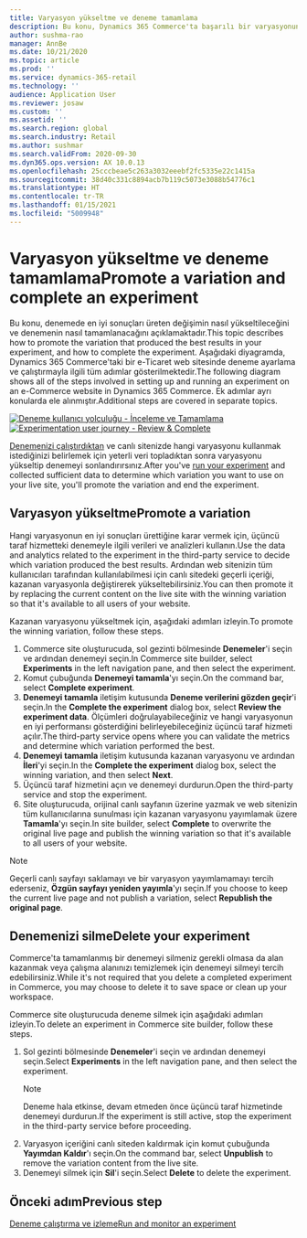 ```yaml
---
title: Varyasyon yükseltme ve deneme tamamlama
description: Bu konu, Dynamics 365 Commerce'ta başarılı bir varyasyonun nasıl yükseltileceğini ve denemenin nasıl tamamlanacağını açıklar.
author: sushma-rao
manager: AnnBe
ms.date: 10/21/2020
ms.topic: article
ms.prod: ''
ms.service: dynamics-365-retail
ms.technology: ''
audience: Application User
ms.reviewer: josaw
ms.custom: ''
ms.assetid: ''
ms.search.region: global
ms.search.industry: Retail
ms.author: sushmar
ms.search.validFrom: 2020-09-30
ms.dyn365.ops.version: AX 10.0.13
ms.openlocfilehash: 25cccbeae5c263a3032eeebf2fc5335e22c1415a
ms.sourcegitcommit: 38d40c331c8894acb7b119c5073e3088b54776c1
ms.translationtype: HT
ms.contentlocale: tr-TR
ms.lasthandoff: 01/15/2021
ms.locfileid: "5009948"
---
```

# <a name="promote-a-variation-and-complete-an-experiment"></a><span data-ttu-id="0e738-103">Varyasyon yükseltme ve deneme tamamlama</span><span class="sxs-lookup"><span data-stu-id="0e738-103">Promote a variation and complete an experiment</span></span>

<span data-ttu-id="0e738-104">Bu konu, denemede en iyi sonuçları üreten değişimin nasıl yükseltileceğini ve denemenin nasıl tamamlanacağını açıklamaktadır.</span><span class="sxs-lookup"><span data-stu-id="0e738-104">This topic describes how to promote the variation that produced the best results in your experiment, and how to complete the experiment.</span></span> <span data-ttu-id="0e738-105">Aşağıdaki diyagramda, Dynamics 365 Commerce'taki bir e-Ticaret web sitesinde deneme ayarlama ve çalıştırmayla ilgili tüm adımlar gösterilmektedir.</span><span class="sxs-lookup"><span data-stu-id="0e738-105">The following diagram shows all of the steps involved in setting up and running an experiment on an e-Commerce website in Dynamics 365 Commerce.</span></span> <span data-ttu-id="0e738-106">Ek adımlar ayrı konularda ele alınmıştır.</span><span class="sxs-lookup"><span data-stu-id="0e738-106">Additional steps are covered in separate topics.</span></span>

<span data-ttu-id="0e738-107">[ ![Deneme kullanıcı yolculuğu - İnceleme ve Tamamlama](./media/experimentation_review_complete.svg) ](./media/experimentation_review_complete.svg#lightbox)</span><span class="sxs-lookup"><span data-stu-id="0e738-107">[ ![Experimentation user journey - Review & Complete](./media/experimentation_review_complete.svg) ](./media/experimentation_review_complete.svg#lightbox)</span></span>

<span data-ttu-id="0e738-108">[Denemenizi çalıştırdıktan](experimentation-run-monitor.md) ve canlı sitenizde hangi varyasyonu kullanmak istediğinizi belirlemek için yeterli veri topladıktan sonra varyasyonu yükseltip denemeyi sonlandırırsınız.</span><span class="sxs-lookup"><span data-stu-id="0e738-108">After you've [run your experiment](experimentation-run-monitor.md) and collected sufficient data to determine which variation you want to use on your live site, you'll promote the variation and end the experiment.</span></span>

## <a name="promote-a-variation"></a><span data-ttu-id="0e738-109">Varyasyon yükseltme</span><span class="sxs-lookup"><span data-stu-id="0e738-109">Promote a variation</span></span>
<span data-ttu-id="0e738-110">Hangi varyasyonun en iyi sonuçları ürettiğine karar vermek için, üçüncü taraf hizmetteki denemeyle ilgili verileri ve analizleri kullanın.</span><span class="sxs-lookup"><span data-stu-id="0e738-110">Use the data and analytics related to the experiment in the third-party service to decide which variation produced the best results.</span></span> <span data-ttu-id="0e738-111">Ardından web sitenizin tüm kullanıcıları tarafından kullanılabilmesi için canlı sitedeki geçerli içeriği, kazanan varyasyonla değiştirerek yükseltebilirsiniz.</span><span class="sxs-lookup"><span data-stu-id="0e738-111">You can then promote it by replacing the current content on the live site with the winning variation so that it's available to all users of your website.</span></span>

<span data-ttu-id="0e738-112">Kazanan varyasyonu yükseltmek için, aşağıdaki adımları izleyin.</span><span class="sxs-lookup"><span data-stu-id="0e738-112">To promote the winning variation, follow these steps.</span></span> 

1. <span data-ttu-id="0e738-113">Commerce site oluşturucuda, sol gezinti bölmesinde **Denemeler**'i seçin ve ardından denemeyi seçin.</span><span class="sxs-lookup"><span data-stu-id="0e738-113">In Commerce site builder, select **Experiments** in the left navigation pane, and then select the experiment.</span></span>
1. <span data-ttu-id="0e738-114">Komut çubuğunda **Denemeyi tamamla**'yı seçin.</span><span class="sxs-lookup"><span data-stu-id="0e738-114">On the command bar, select **Complete experiment**.</span></span>
1. <span data-ttu-id="0e738-115">**Denemeyi tamamla** iletişim kutusunda **Deneme verilerini gözden geçir**'i seçin.</span><span class="sxs-lookup"><span data-stu-id="0e738-115">In the **Complete the experiment** dialog box, select **Review the experiment data**.</span></span> <span data-ttu-id="0e738-116">Ölçümleri doğrulayabileceğiniz ve hangi varyasyonun en iyi performansı gösterdiğini belirleyebileceğiniz üçüncü taraf hizmeti açılır.</span><span class="sxs-lookup"><span data-stu-id="0e738-116">The third-party service opens where you can validate the metrics and determine which variation performed the best.</span></span>
1. <span data-ttu-id="0e738-117">**Denemeyi tamamla** iletişim kutusunda kazanan varyasyonu ve ardından **İleri**'yi seçin.</span><span class="sxs-lookup"><span data-stu-id="0e738-117">In the **Complete the experiment** dialog box, select the winning variation, and then select **Next**.</span></span>
1. <span data-ttu-id="0e738-118">Üçüncü taraf hizmetini açın ve denemeyi durdurun.</span><span class="sxs-lookup"><span data-stu-id="0e738-118">Open the third-party service and stop the experiment.</span></span>
1. <span data-ttu-id="0e738-119">Site oluşturucuda, orijinal canlı sayfanın üzerine yazmak ve web sitenizin tüm kullanıcılarına sunulması için kazanan varyasyonu yayımlamak üzere **Tamamla**'yı seçin.</span><span class="sxs-lookup"><span data-stu-id="0e738-119">In site builder, select **Complete** to overwrite the original live page and publish the winning variation so that it's available to all users of your website.</span></span> 

> [!NOTE]
> <span data-ttu-id="0e738-120">Geçerli canlı sayfayı saklamayı ve bir varyasyon yayımlamamayı tercih ederseniz, **Özgün sayfayı yeniden yayımla**'yı seçin.</span><span class="sxs-lookup"><span data-stu-id="0e738-120">If you choose to keep the current live page and not publish a variation, select **Republish the original page**.</span></span>

## <a name="delete-your-experiment"></a><span data-ttu-id="0e738-121">Denemenizi silme</span><span class="sxs-lookup"><span data-stu-id="0e738-121">Delete your experiment</span></span>
<span data-ttu-id="0e738-122">Commerce'ta tamamlanmış bir denemeyi silmeniz gerekli olmasa da alan kazanmak veya çalışma alanınızı temizlemek için denemeyi silmeyi tercih edebilirsiniz.</span><span class="sxs-lookup"><span data-stu-id="0e738-122">While it's not required that you delete a completed experiment in Commerce, you may choose to delete it to save space or clean up your workspace.</span></span> 

<span data-ttu-id="0e738-123">Commerce site oluşturucuda deneme silmek için aşağıdaki adımları izleyin.</span><span class="sxs-lookup"><span data-stu-id="0e738-123">To delete an experiment in Commerce site builder, follow these steps.</span></span>

1. <span data-ttu-id="0e738-124">Sol gezinti bölmesinde **Denemeler**'i seçin ve ardından denemeyi seçin.</span><span class="sxs-lookup"><span data-stu-id="0e738-124">Select **Experiments** in the left navigation pane, and then select the experiment.</span></span> 
    > [!NOTE]
    > <span data-ttu-id="0e738-125">Deneme hala etkinse, devam etmeden önce üçüncü taraf hizmetinde denemeyi durdurun.</span><span class="sxs-lookup"><span data-stu-id="0e738-125">If the experiment is still active, stop the experiment in the third-party service before proceeding.</span></span>
1. <span data-ttu-id="0e738-126">Varyasyon içeriğini canlı siteden kaldırmak için komut çubuğunda **Yayımdan Kaldır**'ı seçin.</span><span class="sxs-lookup"><span data-stu-id="0e738-126">On the command bar, select **Unpublish**  to remove the variation content from the live site.</span></span>
1. <span data-ttu-id="0e738-127">Denemeyi silmek için **Sil**'i seçin.</span><span class="sxs-lookup"><span data-stu-id="0e738-127">Select **Delete** to delete the experiment.</span></span>

## <a name="previous-step"></a><span data-ttu-id="0e738-128">Önceki adım</span><span class="sxs-lookup"><span data-stu-id="0e738-128">Previous step</span></span>
[<span data-ttu-id="0e738-129">Deneme çalıştırma ve izleme</span><span class="sxs-lookup"><span data-stu-id="0e738-129">Run and monitor an experiment</span></span>](experimentation-run-monitor.md)
